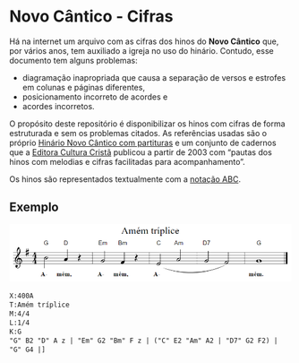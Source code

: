 # Novo Cântico - Cifras
Há na internet um arquivo com as cifras dos hinos do **Novo Cântico** que, por vários anos, tem auxiliado a igreja no uso do hinário. Contudo, esse documento tem alguns problemas:

* diagramação inapropriada que causa a separação de versos e estrofes em colunas e páginas diferentes,
* posicionamento incorreto de acordes e
* acordes incorretos.

O propósito deste repositório é disponibilizar os hinos com cifras de forma estruturada e sem os problemas citados. As referências usadas são o próprio [Hinário Novo Cântico com partituras](https://www.editoraculturacrista.com.br/hinario-novo-cantico-com-partitura-sem-cifras.html) e um conjunto de cadernos que a [Editora Cultura Cristã](https://www.editoraculturacrista.com.br/) publicou a partir de 2003 com “pautas dos hinos com melodias e cifras facilitadas para acompanhamento”.

Os hinos são representados textualmente com a [notação ABC](http://abcnotation.com/).

## Exemplo

![](amem.png)

```
X:400A
T:Amém tríplice
M:4/4
L:1/4
K:G
"G" B2 "D" A z | "Em" G2 "Bm" F z | ("C" E2 "Am" A2 | "D7" G2 F2) | "G" G4 |]
```